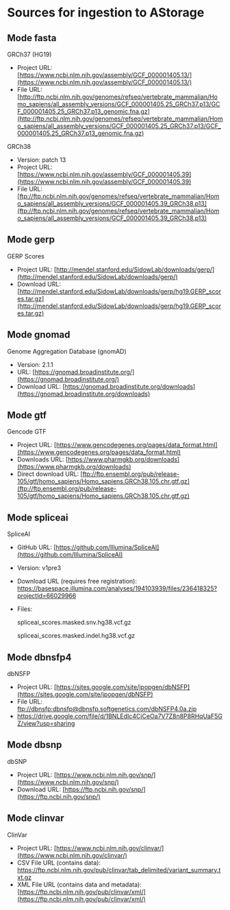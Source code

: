 # Sources for ingestion to AStorage

Mode fasta
---------
GRCh37 (HG19)

* Project URL: [https://www.ncbi.nlm.nih.gov/assembly/GCF_000001405.13/](https://www.ncbi.nlm.nih.gov/assembly/GCF_000001405.13/)
* File URL:
    [http://ftp.ncbi.nlm.nih.gov/genomes/refseq/vertebrate_mammalian/Homo_sapiens/all_assembly_versions/GCF_000001405.25_GRCh37.p13/GCF_000001405.25_GRCh37.p13_genomic.fna.gz](http://ftp.ncbi.nlm.nih.gov/genomes/refseq/vertebrate_mammalian/Homo_sapiens/all_assembly_versions/GCF_000001405.25_GRCh37.p13/GCF_000001405.25_GRCh37.p13_genomic.fna.gz)

GRCh38
* Version: patch 13
* Project URL: [https://www.ncbi.nlm.nih.gov/assembly/GCF_000001405.39](https://www.ncbi.nlm.nih.gov/assembly/GCF_000001405.39)
* File URL: [ftp://ftp.ncbi.nlm.nih.gov/genomes/refseq/vertebrate_mammalian/Homo_sapiens/all_assembly_versions/GCF_000001405.39_GRCh38.p13](ftp://ftp.ncbi.nlm.nih.gov/genomes/refseq/vertebrate_mammalian/Homo_sapiens/all_assembly_versions/GCF_000001405.39_GRCh38.p13)


Mode gerp
---------
GERP Scores

* Project URL: [http://mendel.stanford.edu/SidowLab/downloads/gerp/](http://mendel.stanford.edu/SidowLab/downloads/gerp/)
* Download URL: [http://mendel.stanford.edu/SidowLab/downloads/gerp/hg19.GERP_scores.tar.gz](http://mendel.stanford.edu/SidowLab/downloads/gerp/hg19.GERP_scores.tar.gz)


Mode gnomad
------------
Genome Aggregation Database (gnomAD)

* Version: 2.1.1
* URL: [https://gnomad.broadinstitute.org/](https://gnomad.broadinstitute.org/)
* Download URL: [https://gnomad.broadinstitute.org/downloads](https://gnomad.broadinstitute.org/downloads)


Mode gtf
--------
Gencode GTF
* Project URL: [https://www.gencodegenes.org/pages/data_format.html](https://www.gencodegenes.org/pages/data_format.html)
* Downloads URL: [https://www.pharmgkb.org/downloads](https://www.pharmgkb.org/downloads)
* Direct download URL: [ftp://ftp.ensembl.org/pub/release-105/gtf/homo_sapiens/Homo_sapiens.GRCh38.105.chr.gtf.gz](ftp://ftp.ensembl.org/pub/release-105/gtf/homo_sapiens/Homo_sapiens.GRCh38.105.chr.gtf.gz)


Mode spliceai
-----------
SpliceAI

* GitHub URL: [https://github.com/Illumina/SpliceAI](https://github.com/Illumina/SpliceAI)
* Version: v1pre3
* Download URL (requires free registration):
    https://basespace.illumina.com/analyses/194103939/files/236418325?projectId=66029966
* Files:

    spliceai_scores.masked.snv.hg38.vcf.gz
    
    spliceai_scores.masked.indel.hg38.vcf.gz

Mode dbnsfp4
------------
dbNSFP

* Project URL: [https://sites.google.com/site/jpopgen/dbNSFP](https://sites.google.com/site/jpopgen/dbNSFP)
* File URL: [ftp://dbnsfp:dbnsfp@dbnsfp.softgenetics.com/dbNSFP4.0a.zip](ftp://dbnsfp:dbnsfp@dbnsfp.softgenetics.com/dbNSFP4.0a.zip)
*   https://drive.google.com/file/d/1BNLEdIc4CjCeOa7V7Z8n8P8RHqUaF5GZ/view?usp=sharing


Mode dbsnp
------------
dbSNP

* Project URL: [https://www.ncbi.nlm.nih.gov/snp/](https://www.ncbi.nlm.nih.gov/snp/)
* Download URL: [https://ftp.ncbi.nih.gov/snp/](https://ftp.ncbi.nih.gov/snp/)


Mode clinvar
-----------
ClinVar

* Project URL: [https://www.ncbi.nlm.nih.gov/clinvar/](https://www.ncbi.nlm.nih.gov/clinvar/)
* CSV File URL (contains data): [https://ftp.ncbi.nlm.nih.gov/pub/clinvar/tab_delimited/variant_summary.txt.gz ](https://ftp.ncbi.nlm.nih.gov/pub/clinvar/tab_delimited/variant_summary.txt.gz )
* XML File URL (contains data and metadata): [https://ftp.ncbi.nlm.nih.gov/pub/clinvar/xml/](https://ftp.ncbi.nlm.nih.gov/pub/clinvar/xml/)

